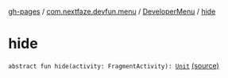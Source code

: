 [gh-pages](../../index.md) / [com.nextfaze.devfun.menu](../index.md) / [DeveloperMenu](index.md) / [hide](./hide.md)

# hide

`abstract fun hide(activity: FragmentActivity): `[`Unit`](https://kotlinlang.org/api/latest/jvm/stdlib/kotlin/-unit/index.html) [(source)](https://github.com/NextFaze/dev-fun/tree/master/devfun-menu/src/main/java/com/nextfaze/devfun/menu/DeveloperMenu.kt#L35)